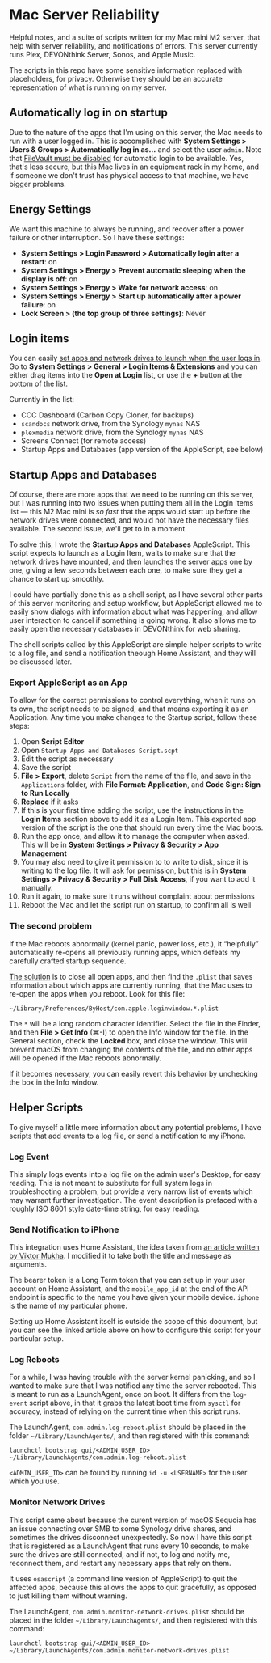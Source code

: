 # Mac Server Reliability

Helpful notes, and a suite of scripts written for my Mac mini M2 server, that help with server reliability, and notifications of errors. This server currently runs Plex, DEVONthink Server, Sonos, and Apple Music.

The scripts in this repo have some sensitive information replaced with placeholders, for privacy. Otherwise they should be an accurate representation of what is running on my server.

## Automatically log in on startup

Due to the nature of the apps that I'm using on this server, the Mac needs to run with a user logged in. This is accomplished with **System Settings > Users & Groups > Automatically log in as…** and select the user `admin`. Note that [FileVault must be disabled](https://support.apple.com/guide/mac-help/a-login-window-start-mac-mchlp1158/15.0/mac/15.0) for automatic login to be available. Yes, that's less secure, but this Mac lives in an equipment rack in my home, and if someone we don't trust has physical access to that machine, we have bigger problems.

## Energy Settings

We want this machine to always be running, and recover after a power failure or other interruption. So I have these settings:

- **System Settings > Login Password > Automatically login after a restart**: on
- **System Settings > Energy > Prevent automatic sleeping when the display is off**: on
- **System Settings > Energy > Wake for network access**: on
- **System Settings > Energy > Start up automatically after a power failure**: on
- **Lock Screen > (the top group of three settings)**: Never

## Login items

You can easily [set apps and network drives to launch when the user logs in](https://support.apple.com/guide/mac-help/open-items-automatically-when-you-log-in-mh15189/mac). Go to **System Settings > General > Login Items & Extensions** and you can either drag items into the **Open at Login** list, or use the **+** button at the bottom of the list.

Currently in the list:

- CCC Dashboard (Carbon Copy Cloner, for backups)
- `scandocs` network drive, from the Synology `mynas` NAS
- `plexmedia` network drive, from the Synology `mynas` NAS
- Screens Connect (for remote access)
- Startup Apps and Databases (app version of the AppleScript, see below)

## Startup Apps and Databases

Of course, there are more apps that we need to be running on this server, but I was running into two issues when putting them all in the Login Items list — this M2 Mac mini is _so fast_ that the apps would start up before the network drives were connected, and would not have the necessary files available. The second issue, we'll get to in a moment.

To solve this, I wrote the **Startup Apps and Databases** AppleScript. This script expects to launch as a Login Item, waits to make sure that the network drives have mounted, and then launches the server apps one by one, giving a few seconds between each one, to make sure they get a chance to start up smoothly.

I could have partially done this as a shell script, as I have several other parts of this server monitoring and setup workflow, but AppleScript allowed me to easily show dialogs with information about what was happening, and allow user interaction to cancel if something is going wrong. It also allows me to easily open the necessary databases in DEVONthink for web sharing.

The shell scripts called by this AppleScript are simple helper scripts to write to a log file, and send a notification theough Home Assistant, and they will be discussed later.

### Export AppleScript as an App

To allow for the correct permissions to control everything, when it runs on its own, the script needs to be signed, and that means exporting it as an Application. Any time you make changes to the Startup script, follow these steps:

1. Open **Script Editor**
2. Open `Startup Apps and Databases Script.scpt`
3. Edit the script as necessary
4. Save the script
5. **File > Export**, delete `Script` from the name of the file, and save in the `Applications` folder, with **File Format: Application**, and **Code Sign: Sign to Run Locally**
6. **Replace** if it asks
7. If this is your first time adding the script, use the instructions in the **Login Items** section above to add it as a Login Item. This exported app version of the script is the one that should run every time the Mac boots.
7. Run the app once, and allow it to manage the computer when asked. This will be in **System Settings > Privacy & Security > App Management**
8. You may also need to give it permission to to write to disk, since it is writing to the log file. It will ask for permission, but this is in **System Settings > Privacy & Security > Full Disk Access**, if you want to add it manually.
8. Run it again, to make sure it runs without complaint about permissions
9. Reboot the Mac and let the script run on startup, to confirm all is well

### The second problem

If the Mac reboots abnormally (kernel panic, power loss, etc.), it “helpfully” automatically re-opens all previously running apps, which defeats my carefully crafted startup sequence.

[The solution](https://superuser.com/questions/338004/prevent-mac-from-reloading-apps-after-restart) is to close all open apps, and then find the `.plist` that saves information about which apps are currently running, that the Mac uses to re-open the apps when you reboot. Look for this file:

```
~/Library/Preferences/ByHost/com.apple.loginwindow.*.plist
```

The `*` will be a long random character identifier. Select the file in the Finder, and then **File > Get Info** (⌘-I) to open the Info window for the file. In the General section, check the **Locked** box, and close the window. This will prevent macOS from changing the contents of the file, and no other apps will be opened if the Mac reboots abnormally.

If it becomes necessary, you can easily revert this behavior by unchecking the box in the Info window.

## Helper Scripts

To give myself a little more information about any potential problems, I have scripts that add events to a log file, or send a notification to my iPhone.

### Log Event

This simply logs events into a log file on the admin user's Desktop, for easy reading. This is not meant to substitute for full system logs in troubleshooting a problem, but provide a very narrow  list of events which may warrant further investigation. The event description is prefaced with a roughly ISO 8601 style date-time string, for easy reading.

### Send Notification to iPhone

This integration uses Home Assistant, the idea taken from [an article written by Viktor Mukha](https://medium.com/@viktor.mukha/push-notifications-from-bash-script-via-home-assistant-852fa92f60ab). I modified it to take both the title and message as arguments.

The bearer token is a Long Term token that you can set up in your user account on Home Assistant, and the `mobile_app_id` at the end of the API endpoint is specific to the name you have given your mobile device. `iphone` is the name of my particular phone.

Setting up Home Assistant itself is outside the scope of this document, but you can see the linked article above on how to configure this script for your particular setup.

### Log Reboots

For a while, I was having trouble with the server kernel panicking, and so I wanted to make sure that I was notified any time the server rebooted. This is meant to run as a LaunchAgent, once on boot. It differs from the `log-event` script above, in that it grabs the latest boot time from `sysctl` for accuracy, instead of relying on the current time when this script runs.

The LaunchAgent, `com.admin.log-reboot.plist` should be placed in the folder `~/Library/LaunchAgents/`, and then registered with this command:

```
launchctl bootstrap gui/<ADMIN_USER_ID> ~/Library/LaunchAgents/com.admin.log-reboot.plist
```

`<ADMIN_USER_ID>` can be found by running `id -u <USERNAME>` for the user which you use.

### Monitor Network Drives

This script came about because the curent version of macOS Sequoia has an issue connecting over SMB to some Synology drive shares, and sometimes the drives disconnect unexpectedly. So now I have this script that is registered as a LaunchAgent that runs every 10 seconds, to make sure the drives are still connected, and if not, to log and notify me, reconnect them, and restart any necessary apps that rely on them.

It uses `osascript` (a command line version of AppleScript) to quit the affected apps, because this allows the apps to quit gracefully, as opposed to just killing them without warning.

The LaunchAgent, `com.admin.monitor-network-drives.plist` should be placed in the folder `~/Library/LaunchAgents/`, and then registered with this command:

```
launchctl bootstrap gui/<ADMIN_USER_ID> ~/Library/LaunchAgents/com.admin.monitor-network-drives.plist
```
